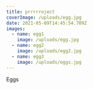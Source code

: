 ```yaml
---
title: prrrrroject
coverImage: /uploads/egg.jpg
date: 2021-05-09T14:45:54.709Z
images:
  - name: egg1
    image: /uploads/egg.jpg
  - name: egg2
    image: /uploads/egg2.jpg
  - name: egg3
    image: /uploads/eggs.jpg
---
```

Eggs
